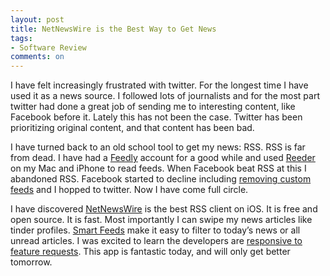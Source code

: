 ```yaml
---
layout: post
title: NetNewsWire is the Best Way to Get News
tags:
- Software Review
comments: on
---
```

I have felt increasingly frustrated with twitter. For the longest time I have used it as a news source. I followed lots of journalists and for the most part twitter had done a great job of sending me to interesting content, like Facebook before it. Lately this has not been the case. Twitter has been prioritizing original content, and that content has been bad.

I have turned back to an old school tool to get my news: RSS. RSS is far from dead. I have had a [Feedly](https://techcrunch.com/2018/04/07/rss-is-undead/) account for a good while and used [Reeder](https://reederapp.com) on my Mac and iPhone to read feeds. When Facebook beat RSS at this I abandoned RSS. Facebook started to decline including [removing custom feeds](https://mashable.com/article/facebook-ends-friend-list-feeds/) and I hopped to twitter. Now I have come full circle.

I have discovered [NetNewsWire](https://ranchero.com/netnewswire/) is the best RSS client on iOS. It is free and open source. It is fast. Most importantly I can swipe my news articles like tinder profiles. [Smart Feeds](https://ranchero.com/netnewswire/help/mac/5.0/en/smart-feeds) make it easy to filter to today’s news or all unread articles. I was excited to learn the developers are [responsive to feature requests](https://github.com/Ranchero-Software/NetNewsWire/issues/2130). This app is fantastic today, and will only get better tomorrow.